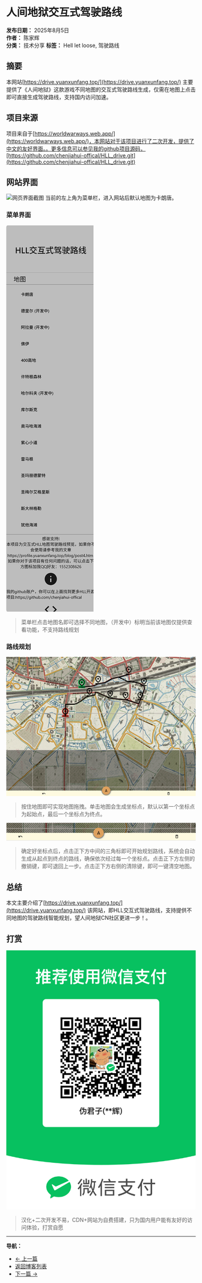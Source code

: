 # 人间地狱交互式驾驶路线

**发布日期：** 2025年8月5日  
**作者：** 陈家辉  
**分类：** 技术分享
**标签：** Hell let loose, 驾驶路线

## 摘要

本网站[https://drive.yuanxunfang.top/](https://drive.yuanxunfang.top/) 主要提供了《人间地狱》这款游戏不同地图的交互式驾驶路线生成，仅需在地图上点击即可直接生成驾驶路线，支持国内访问加速。

## 项目来源

项目来自于[https://worldwarways.web.app/](https://worldwarways.web.app/)，本网站对于该项目进行了二次开发，提供了中文的友好界面。。更多信息可以参见我的github项目源码，[https://github.com/chenjiahui-offical/HLL_drive.git](https://github.com/chenjiahui-offical/HLL_drive.git)

## 网站界面
![网页界面截图](../post_images/post4/1.png)
当前的左上角为菜单栏，进入网站后默认地图为卡朗唐。

### 菜单界面 

![菜单界面截图](../post_images/post4/2.png)
> 菜单栏点击地图名即可选择不同地图，（开发中）标明当前该地图仅提供查看功能，不支持路线规划

### 路线规划
![路线规划截图](../post_images/post4/3.png)
> 按住地图即可实现地图拖拽。单击地图会生成坐标点，默认以第一个坐标点为起始点，最后一个坐标点为终点。

![功能按钮截图](../post_images/post4/4.png)
> 确定好坐标点后，点击正下方中间的三角标即可开始规划路线，系统会自动生成从起点到终点的路线，确保依次经过每一个坐标点。点击正下方左侧的撤销键，即可退回上一步。点击正下方右侧的清除键，即可一键清空地图。

## 总结

本文主要介绍了[https://drive.yuanxunfang.top/](https://drive.yuanxunfang.top/) 该网站，即HLL交互式驾驶路线，支持提供不同地图的驾驶路线智能规划，望人间地狱CN社区更进一步！。

## 打赏
![微信支付截图](../post_images/post4/5.png)
> 汉化+二次开发不易，CDN+网站为自费搭建，只为国内用户能有友好的访问体验，打赏自愿
---

**导航：**
- [← 上一篇](post3.html)
- [返回博客列表](index.html)
- [下一篇 →](post5.html)